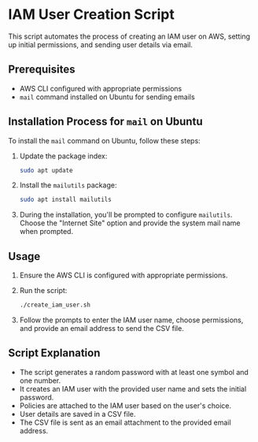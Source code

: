 # IAM User Creation Script

This script automates the process of creating an IAM user on AWS, setting up initial permissions, and sending user details via email.

## Prerequisites

- AWS CLI configured with appropriate permissions
- `mail` command installed on Ubuntu for sending emails

## Installation Process for `mail` on Ubuntu

To install the `mail` command on Ubuntu, follow these steps:

1. Update the package index:

    ```bash
    sudo apt update
    ```

2. Install the `mailutils` package:

    ```bash
    sudo apt install mailutils
    ```

3. During the installation, you'll be prompted to configure `mailutils`. Choose the "Internet Site" option and provide the system mail name when prompted.

## Usage

1. Ensure the AWS CLI is configured with appropriate permissions.

2. Run the script:

    ```bash
    ./create_iam_user.sh
    ```

3. Follow the prompts to enter the IAM user name, choose permissions, and provide an email address to send the CSV file.

## Script Explanation

- The script generates a random password with at least one symbol and one number.
- It creates an IAM user with the provided user name and sets the initial password.
- Policies are attached to the IAM user based on the user's choice.
- User details are saved in a CSV file.
- The CSV file is sent as an email attachment to the provided email address.
